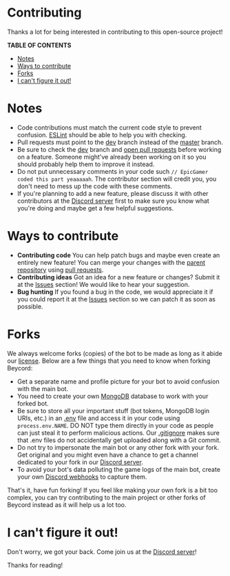 # Contributing
Thanks a lot for being interested in contributing to this open-source project!

**TABLE OF CONTENTS**
- [Notes](#notes)
- [Ways to contribute](#ways-to-contribute)
- [Forks](#forks)
- [I can't figure it out!](#i-cant-figure-it-out)

# Notes
- Code contributions must match the current code style to prevent confusion. [ESLint](https://eslint.org/) should be able to help you with checking.
- Pull requests must point to the [dev](https://github.com/CorruptX/beycord/tree/dev) branch instead of the [master](https://github.com/CorruptX/beycord/tree/master) branch.
- Be sure to check the [dev](https://github.com/CorruptX/beycord/tree/dev) branch and [open pull requests](https://github.com/CorruptX/beycord/pulls?q=is%3Apr+is%3Aopen+) before working on a feature. Someone might've already been working on it so you should probably help them to improve it instead.
- Do not put unnecessary comments in your code such `// EpicGamer coded this part yeaaaaah`. The contributor section will credit you, you don't need to mess up the code with these comments.
- If you're planning to add a new feature, please discuss it with other contributors at the [Discord server](https://discord.gg/8FJKAMDSv9) first to make sure you know what you're doing and maybe get a few helpful suggestions.

# Ways to contribute
- **Contributing code** You can help patch bugs and maybe even create an entirely new feature! You can merge your changes with the [parent repository](https://github.com/CorruptX/beycord) using [pull requests](https://github.com/CorruptX/beycord/compare).
- **Contributing ideas** Got an idea for a new feature or changes? Submit it at the [Issues](https://github.com/CorruptX/beycord/issues/new) section! We would like to hear your suggestion.
- **Bug hunting** If you found a bug in the code, we would appreciate it if you could report it at the [Issues](https://github.com/CorruptX/beycord/issues/new) section so we can patch it as soon as possible.

# Forks
We always welcome forks (copies) of the bot to be made as long as it abide our [license](https://github.com/CorruptX/beycord/blob/dev/LICENSE). Below are a few things that you need to know when forking Beycord:
- Get a separate name and profile picture for your bot to avoid confusion with the main bot.
- You need to create your own [MongoDB](https://www.mongodb.com/) database to work with your forked bot.
- Be sure to store all your important stuff (bot tokens, MongoDB login URIs, etc.) in an [.env](https://www.freecodecamp.org/news/heres-how-you-can-actually-use-node-environment-variables-8fdf98f53a0a/) file and access it in your code using `process.env.NAME`. DO NOT type them directly in your code as people can just steal it to perform malicious actions. Our [.gitignore](https://github.com/CorruptX/beycord/blob/dev/.gitignore) makes sure that .env files do not accidentally get uploaded along with a Git commit.
- Do not try to impersonate the main bot or any other fork with your fork. Get original and you might even have a chance to get a channel dedicated to your fork in our [Discord server](https://discord.gg/ZvQ6F6QSUB).
- To avoid your bot's data polluting the game logs of the main bot, create your own [Discord webhooks](https://discord.com/developers/docs/resources/webhook) to capture them.

That's it, have fun forking! If you feel like making your own fork is a bit too complex, you can try contributing to the main project or other forks of Beycord instead as it will help us a lot too.

# I can't figure it out!
Don't worry, we got your back. Come join us at the [Discord server](https://discord.gg/ZvQ6F6QSUB)!
  
  
  
Thanks for reading!
